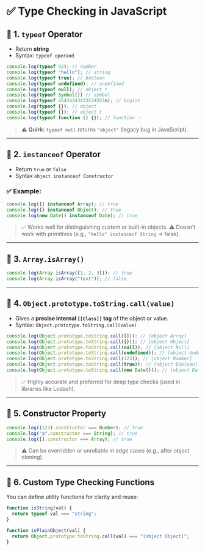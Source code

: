 # ✅ **Type Checking in JavaScript**

## 🔹 1. `typeof` Operator

- Return **string**
- Syntax: `typeof operand`

```javascript
console.log(typeof 42); // number
console.log(typeof "hello"); // string
console.log(typeof true); // boolean
console.log(typeof undefined); // undefined
console.log(typeof null); // object ❗
console.log(typeof Symbol()) // symbol
console.log(typeof 45434343433534353n); // bigint
console.log(typeof {}); // object
console.log(typeof []); // object ❗
console.log(typeof function () {}); // function ✅
```

> ⚠️ **Quirk:** `typeof null` returns `"object"` (legacy bug in JavaScript).

---

## 🔹 2. `instanceof` Operator

- Return `true` or `false`
- Syntax `object instanceof Constructor`

### ✅ Example:

```javascript
console.log([] instanceof Array); // true
console.log({} instanceof Object); // true
console.log(new Date() instanceof Date); // true
```

> ✅ Works well for distinguishing custom or built-in objects.
> ⚠️ Doesn’t work with primitives (e.g., `"hello" instanceof String` → false).

---

## 🔹 3. `Array.isArray()`

```javascript
console.log(Array.isArray([1, 2, 3])); // true
console.log(Array.isArray("text")); // false
```

---

## 🔹 4. `Object.prototype.toString.call(value)`

- Gives a **precise internal `[[Class]]` tag** of the object or value.
- Syntax: `Object.prototype.toString.call(value)`

```js
console.log(Object.prototype.toString.call([])); // [object Array]
console.log(Object.prototype.toString.call({})); // [object Object]
console.log(Object.prototype.toString.call(null)); // [object Null]
console.log(Object.prototype.toString.call(undefined)); // [object Undefined]
console.log(Object.prototype.toString.call(123)); // [object Number]
console.log(Object.prototype.toString.call(true)); // [object Boolean]
console.log(Object.prototype.toString.call(new Date())); // [object Date]
```

> ✅ Highly accurate and preferred for deep type checks (used in libraries like Lodash).

---

## 🔹 5. Constructor Property

```javascript
console.log((123).constructor === Number); // true
console.log("a".constructor === String); // true
console.log([].constructor === Array); // true
```

> ⚠️ Can be overridden or unreliable in edge cases (e.g., after object cloning).

---

## 🔹 6. Custom Type Checking Functions

You can define utility functions for clarity and reuse:

```javascript
function isString(val) {
  return typeof val === "string";
}

function isPlainObject(val) {
  return Object.prototype.toString.call(val) === "[object Object]";
}
```
